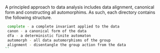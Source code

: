 

A principled approach to data analysis includes data alignment, canonical form and constructing all automorphims.
As such, each directory contains the following structure.

```bash
 complete - a complete invariant applied to the data
 canon - a canonical form of the data
 dfa - a deterministic finite automaton
 automorph - all data automorphisms of the group
 alignment - disentangle the group action from the data
``
